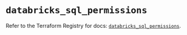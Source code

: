 # `databricks_sql_permissions`

Refer to the Terraform Registry for docs: [`databricks_sql_permissions`](https://registry.terraform.io/providers/databricks/databricks/1.80.0/docs/resources/sql_permissions).
